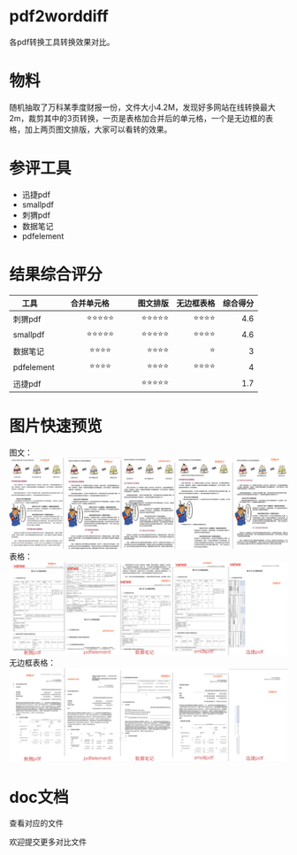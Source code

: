 # pdf2worddiff
各pdf转换工具转换效果对比。


# 物料
随机抽取了万科某季度财报一份，文件大小4.2M，发现好多网站在线转换最大2m，裁剪其中的3页转换，一页是表格加合并后的单元格，一个是无边框的表格，加上两页图文排版，大家可以看转的效果。

# 参评工具
  * 迅捷pdf
  * smallpdf
  * 刺猬pdf
  * 数据笔记
  * pdfelement

# 结果综合评分

|工具         | 合并单元格           | 图文排版  | 无边框表格  | 综合得分
| ------------- |:-------------:|-----:|-----:|-----:|
| 刺猬pdf      | ⭐️⭐️⭐️⭐️⭐️ | ⭐️⭐️⭐️⭐️⭐️| ⭐️⭐️⭐️⭐️   |4.6|
| smallpdf      | ⭐️⭐️⭐️⭐️⭐️ | ⭐️⭐️⭐️⭐️⭐️ | ⭐️⭐️⭐️⭐️  |4.6|
| 数据笔记      | ⭐️⭐️⭐️⭐️ | ⭐️⭐️⭐️⭐️ | ⭐️  |3|
| pdfelement      | ⭐️⭐️⭐️⭐️ | ⭐️⭐️⭐️⭐️ | ⭐️⭐️⭐️⭐️  |4|
| 迅捷pdf      |  | ⭐️⭐️⭐️⭐️⭐️ |   |1.7|

# 图片快速预览
图文：
![image](https://github.com/mboo2005/pdf2worddiff/raw/master/img/%E5%9B%BE%E6%96%87diff.jpg)
表格：
![image](https://github.com/mboo2005/pdf2worddiff/raw/master/img/%E8%A1%A8%E6%A0%BC.jpg)
无边框表格：
![image](https://github.com/mboo2005/pdf2worddiff/raw/master/img/%E6%97%A0%E8%BE%B9%E6%A1%86%E8%A1%A8%E6%A0%BC.jpg)

# doc文档
查看对应的文件


欢迎提交更多对比文件
